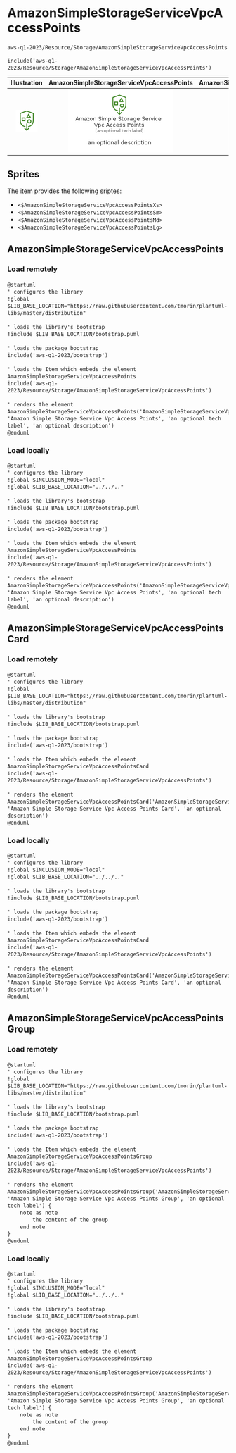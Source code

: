 # AmazonSimpleStorageServiceVpcAccessPoints


```text
aws-q1-2023/Resource/Storage/AmazonSimpleStorageServiceVpcAccessPoints
```

```text
include('aws-q1-2023/Resource/Storage/AmazonSimpleStorageServiceVpcAccessPoints')
```



| Illustration | AmazonSimpleStorageServiceVpcAccessPoints | AmazonSimpleStorageServiceVpcAccessPointsCard | AmazonSimpleStorageServiceVpcAccessPointsGroup |
| :---: | :---: | :---: | :---: |
| ![illustration for Illustration](../../../aws-q1-2023/Resource/Storage/AmazonSimpleStorageServiceVpcAccessPoints.png) | ![illustration for AmazonSimpleStorageServiceVpcAccessPoints](../../../aws-q1-2023/Resource/Storage/AmazonSimpleStorageServiceVpcAccessPoints.Local.png) | ![illustration for AmazonSimpleStorageServiceVpcAccessPointsCard](../../../aws-q1-2023/Resource/Storage/AmazonSimpleStorageServiceVpcAccessPointsCard.Local.png) | ![illustration for AmazonSimpleStorageServiceVpcAccessPointsGroup](../../../aws-q1-2023/Resource/Storage/AmazonSimpleStorageServiceVpcAccessPointsGroup.Local.png) |



## Sprites
The item provides the following sriptes:

- `<$AmazonSimpleStorageServiceVpcAccessPointsXs>`
- `<$AmazonSimpleStorageServiceVpcAccessPointsSm>`
- `<$AmazonSimpleStorageServiceVpcAccessPointsMd>`
- `<$AmazonSimpleStorageServiceVpcAccessPointsLg>`





## AmazonSimpleStorageServiceVpcAccessPoints

### Load remotely
```plantuml
@startuml
' configures the library
!global $LIB_BASE_LOCATION="https://raw.githubusercontent.com/tmorin/plantuml-libs/master/distribution"

' loads the library's bootstrap
!include $LIB_BASE_LOCATION/bootstrap.puml

' loads the package bootstrap
include('aws-q1-2023/bootstrap')

' loads the Item which embeds the element AmazonSimpleStorageServiceVpcAccessPoints
include('aws-q1-2023/Resource/Storage/AmazonSimpleStorageServiceVpcAccessPoints')

' renders the element
AmazonSimpleStorageServiceVpcAccessPoints('AmazonSimpleStorageServiceVpcAccessPoints', 'Amazon Simple Storage Service Vpc Access Points', 'an optional tech label', 'an optional description')
@enduml
```

### Load locally
```plantuml
@startuml
' configures the library
!global $INCLUSION_MODE="local"
!global $LIB_BASE_LOCATION="../../.."

' loads the library's bootstrap
!include $LIB_BASE_LOCATION/bootstrap.puml

' loads the package bootstrap
include('aws-q1-2023/bootstrap')

' loads the Item which embeds the element AmazonSimpleStorageServiceVpcAccessPoints
include('aws-q1-2023/Resource/Storage/AmazonSimpleStorageServiceVpcAccessPoints')

' renders the element
AmazonSimpleStorageServiceVpcAccessPoints('AmazonSimpleStorageServiceVpcAccessPoints', 'Amazon Simple Storage Service Vpc Access Points', 'an optional tech label', 'an optional description')
@enduml
```

## AmazonSimpleStorageServiceVpcAccessPointsCard

### Load remotely
```plantuml
@startuml
' configures the library
!global $LIB_BASE_LOCATION="https://raw.githubusercontent.com/tmorin/plantuml-libs/master/distribution"

' loads the library's bootstrap
!include $LIB_BASE_LOCATION/bootstrap.puml

' loads the package bootstrap
include('aws-q1-2023/bootstrap')

' loads the Item which embeds the element AmazonSimpleStorageServiceVpcAccessPointsCard
include('aws-q1-2023/Resource/Storage/AmazonSimpleStorageServiceVpcAccessPoints')

' renders the element
AmazonSimpleStorageServiceVpcAccessPointsCard('AmazonSimpleStorageServiceVpcAccessPointsCard', 'Amazon Simple Storage Service Vpc Access Points Card', 'an optional description')
@enduml
```

### Load locally
```plantuml
@startuml
' configures the library
!global $INCLUSION_MODE="local"
!global $LIB_BASE_LOCATION="../../.."

' loads the library's bootstrap
!include $LIB_BASE_LOCATION/bootstrap.puml

' loads the package bootstrap
include('aws-q1-2023/bootstrap')

' loads the Item which embeds the element AmazonSimpleStorageServiceVpcAccessPointsCard
include('aws-q1-2023/Resource/Storage/AmazonSimpleStorageServiceVpcAccessPoints')

' renders the element
AmazonSimpleStorageServiceVpcAccessPointsCard('AmazonSimpleStorageServiceVpcAccessPointsCard', 'Amazon Simple Storage Service Vpc Access Points Card', 'an optional description')
@enduml
```

## AmazonSimpleStorageServiceVpcAccessPointsGroup

### Load remotely
```plantuml
@startuml
' configures the library
!global $LIB_BASE_LOCATION="https://raw.githubusercontent.com/tmorin/plantuml-libs/master/distribution"

' loads the library's bootstrap
!include $LIB_BASE_LOCATION/bootstrap.puml

' loads the package bootstrap
include('aws-q1-2023/bootstrap')

' loads the Item which embeds the element AmazonSimpleStorageServiceVpcAccessPointsGroup
include('aws-q1-2023/Resource/Storage/AmazonSimpleStorageServiceVpcAccessPoints')

' renders the element
AmazonSimpleStorageServiceVpcAccessPointsGroup('AmazonSimpleStorageServiceVpcAccessPointsGroup', 'Amazon Simple Storage Service Vpc Access Points Group', 'an optional tech label') {
    note as note
        the content of the group
    end note
}
@enduml
```

### Load locally
```plantuml
@startuml
' configures the library
!global $INCLUSION_MODE="local"
!global $LIB_BASE_LOCATION="../../.."

' loads the library's bootstrap
!include $LIB_BASE_LOCATION/bootstrap.puml

' loads the package bootstrap
include('aws-q1-2023/bootstrap')

' loads the Item which embeds the element AmazonSimpleStorageServiceVpcAccessPointsGroup
include('aws-q1-2023/Resource/Storage/AmazonSimpleStorageServiceVpcAccessPoints')

' renders the element
AmazonSimpleStorageServiceVpcAccessPointsGroup('AmazonSimpleStorageServiceVpcAccessPointsGroup', 'Amazon Simple Storage Service Vpc Access Points Group', 'an optional tech label') {
    note as note
        the content of the group
    end note
}
@enduml
```

